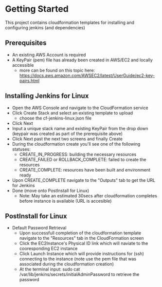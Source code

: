 # Getting Started 
This project contains cloudformation templates for installing and configuring jenkins (and dependencies)

## Prerequisites
* An existing AWS Account is required
* A KeyPair (pem) file has already been created in AWS/EC2 and locally accessible
    * more can be found on this topic here: https://docs.aws.amazon.com/AWSEC2/latest/UserGuide/ec2-key-pairs.html


## Installing Jenkins for Linux 
* Open the AWS Console and navigate to the CloudFormation service
* Click Create Stack and select an existing template to upload
    * choose the cf-jenkins-linux.json file
* Click Next
* Input a unique stack name and existing KeyPair from the drop down (keypair was created as part of the prerequisite above)
* Click Next past the next two screens and finally Create
* During the cloudformation create you'll see one of the following statuses:
    * CREATE_IN_PROGRESS: building the necessary resources 
    * CREATE_FAILED or ROLLBACK_COMPLETE: failed to create the resources 
    * CREATE_COMPLETE: resources have been built and environment ready 
* Upon CREATE_COMPLETE navigate to the "Outputs" tab to get the URL for Jenkins 
* Done (move onto PostInstall for Linux)
    * Note: May take an estimated 30secs after cloudformation completes before instance is available (URL is accesible)




## PostInstall for Linux
* Default Password Retrieval
    * Upon successfull completion of the cloudformation template navigate to the "Resources" tab in the CloudFormation screen
    * Click the EC2Instance's Physical ID link which will naviate to the cooresponding EC2 instance
    * Click Launch Instance which will provide instructions for (ssh) connecting to the instance (note use the pem file that was associated during the cloudformation creation)
    * At the terminal input: sudo cat /var/lib/jenkins/secrets/initialAdminPassword to retrieve the password

    